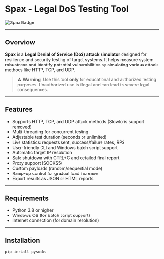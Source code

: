 # Spax - Legal DoS Testing Tool

![Spax Badge](https://img.shields.io/badge/Spax-DoS%20Testing%20Tool-blue)

---

## Overview

**Spax** is a **Legal Denial of Service (DoS) attack simulator** designed for resilience and security testing of target systems. It helps measure system robustness and identify potential vulnerabilities by simulating various attack methods like HTTP, TCP, and UDP.

> ⚠️ **Warning:** Use this tool **only** for educational and authorized testing purposes. Unauthorized use is illegal and can lead to severe legal consequences.

---

## Features

- Supports HTTP, TCP, and UDP attack methods (Slowloris support removed)
- Multi-threading for concurrent testing
- Adjustable test duration (seconds or unlimited)
- Live statistics: requests sent, success/failure rates, RPS
- User-friendly CLI and Windows batch script support
- Automatic target IP resolution
- Safe shutdown with CTRL+C and detailed final report
- Proxy support (SOCKS5)
- Custom payloads (random/sequential mode)
- Ramp-up control for gradual load increase
- Export results as JSON or HTML reports

---

## Requirements

- Python 3.8 or higher
- Windows OS (for batch script support)
- Internet connection (for domain resolution)

---

## Installation

```bash
pip install pysocks
